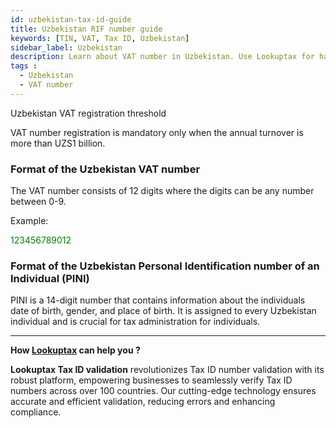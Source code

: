 ```yaml
---
id: uzbekistan-tax-id-guide
title: Uzbekistan RIF number guide
keywords: [TIN, VAT, Tax ID, Uzbekistan]
sidebar_label: Uzbekistan
description: Learn about VAT number in Uzbekistan. Use Lookuptax for hassle-free tax id validation in Uzbekistan and other 100+ countries
tags : 
  - Uzbekistan
  - VAT number
---
```


Uzbekistan VAT registration threshold

VAT number registration is mandatory only when the annual turnover is more than UZS1 billion.

### Format of the Uzbekistan VAT number

The VAT number consists of 12 digits where the digits can be any number between 0-9.

Example:

<font color="green">123456789012</font>

### Format of the Uzbekistan Personal Identification number of an Individual (PINI)

PINI is a 14-digit number that contains information about the individuals date of birth, gender, and place of birth. It is assigned to every Uzbekistan individual and is crucial for tax administration for individuals.



----
**How [Lookuptax](https://lookuptax.com/) can help you ?**

**Lookuptax Tax ID validation**  revolutionizes Tax ID number validation with its robust platform, empowering businesses to seamlessly verify Tax ID numbers across over 100 countries. Our cutting-edge technology ensures accurate and efficient validation, reducing errors and enhancing compliance.
